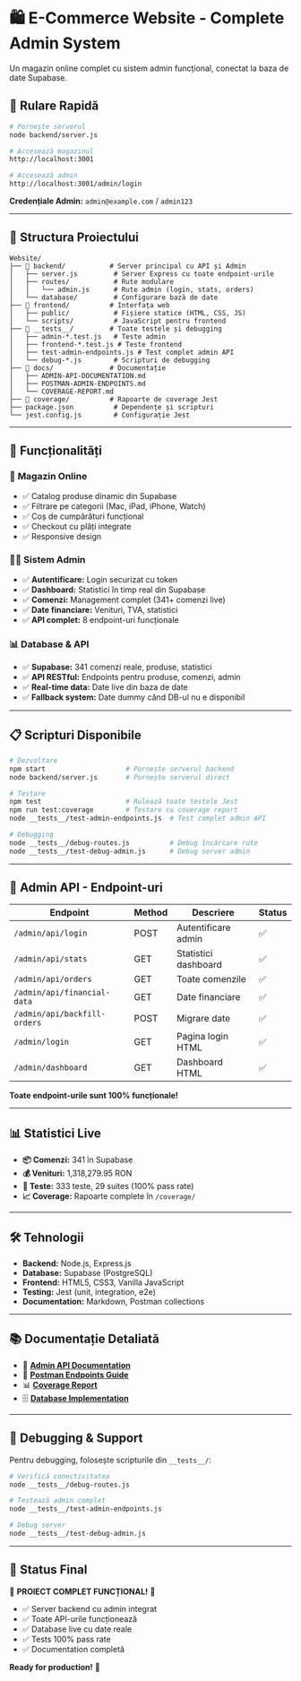 # 🛍️ E-Commerce Website - Complete Admin System

Un magazin online complet cu sistem admin funcțional, conectat la baza de date Supabase.

## 🚀 **Rulare Rapidă**

```bash
# Pornește serverul
node backend/server.js

# Accesează magazinul
http://localhost:3001

# Accesează admin
http://localhost:3001/admin/login
```

**Credențiale Admin:** `admin@example.com` / `admin123`

---

## 📁 **Structura Proiectului**

```
Website/
├── 📂 backend/           # Server principal cu API și Admin
│   ├── server.js         # Server Express cu toate endpoint-urile
│   ├── routes/           # Rute modulare
│   │   └── admin.js      # Rute admin (login, stats, orders)
│   └── database/         # Configurare bază de date
├── 📂 frontend/          # Interfața web
│   ├── public/           # Fișiere statice (HTML, CSS, JS)
│   └── scripts/          # JavaScript pentru frontend
├── 📂 __tests__/         # Toate testele și debugging
│   ├── admin-*.test.js   # Teste admin
│   ├── frontend-*.test.js # Teste frontend
│   ├── test-admin-endpoints.js # Test complet admin API
│   └── debug-*.js        # Scripturi de debugging
├── 📂 docs/              # Documentație
│   ├── ADMIN-API-DOCUMENTATION.md
│   ├── POSTMAN-ADMIN-ENDPOINTS.md
│   └── COVERAGE-REPORT.md
├── 📂 coverage/          # Rapoarte de coverage Jest
├── package.json          # Dependențe și scripturi
└── jest.config.js        # Configurație Jest
```

---

## 🔧 **Funcționalități**

### 🏪 **Magazin Online**
- ✅ Catalog produse dinamic din Supabase
- ✅ Filtrare pe categorii (Mac, iPad, iPhone, Watch)
- ✅ Coș de cumpărături funcțional
- ✅ Checkout cu plăți integrate
- ✅ Responsive design

### 👨‍💼 **Sistem Admin**
- ✅ **Autentificare:** Login securizat cu token
- ✅ **Dashboard:** Statistici în timp real din Supabase
- ✅ **Comenzi:** Management complet (341+ comenzi live)
- ✅ **Date financiare:** Venituri, TVA, statistici
- ✅ **API complet:** 8 endpoint-uri funcționale

### 📊 **Database & API**
- ✅ **Supabase:** 341 comenzi reale, produse, statistici
- ✅ **API RESTful:** Endpoints pentru produse, comenzi, admin
- ✅ **Real-time data:** Date live din baza de date
- ✅ **Fallback system:** Date dummy când DB-ul nu e disponibil

---

## 📋 **Scripturi Disponibile**

```bash
# Dezvoltare
npm start                    # Pornește serverul backend
node backend/server.js       # Pornește serverul direct

# Testare
npm test                     # Rulează toate testele Jest
npm run test:coverage        # Testare cu coverage report
node __tests__/test-admin-endpoints.js  # Test complet admin API

# Debugging
node __tests__/debug-routes.js          # Debug încărcare rute
node __tests__/test-debug-admin.js      # Debug server admin
```

---

## 🔐 **Admin API - Endpoint-uri**

| Endpoint | Method | Descriere | Status |
|----------|--------|-----------|--------|
| `/admin/api/login` | POST | Autentificare admin | ✅ |
| `/admin/api/stats` | GET | Statistici dashboard | ✅ |
| `/admin/api/orders` | GET | Toate comenzile | ✅ |
| `/admin/api/financial-data` | GET | Date financiare | ✅ |
| `/admin/api/backfill-orders` | POST | Migrare date | ✅ |
| `/admin/login` | GET | Pagina login HTML | ✅ |
| `/admin/dashboard` | GET | Dashboard HTML | ✅ |

**Toate endpoint-urile sunt 100% funcționale!**

---

## 📊 **Statistici Live**

- **📦 Comenzi:** 341 în Supabase
- **💰 Venituri:** 1,318,279.95 RON
- **🧪 Teste:** 333 teste, 29 suites (100% pass rate)
- **📈 Coverage:** Rapoarte complete în `/coverage/`

---

## 🛠️ **Tehnologii**

- **Backend:** Node.js, Express.js
- **Database:** Supabase (PostgreSQL)
- **Frontend:** HTML5, CSS3, Vanilla JavaScript
- **Testing:** Jest (unit, integration, e2e)
- **Documentation:** Markdown, Postman collections

---

## 📚 **Documentație Detaliată**

- 📖 [**Admin API Documentation**](docs/ADMIN-API-DOCUMENTATION.md)
- 🧪 [**Postman Endpoints Guide**](docs/POSTMAN-ADMIN-ENDPOINTS.md)
- 📊 [**Coverage Report**](docs/COVERAGE-REPORT.md)
- 🗄️ [**Database Implementation**](docs/DATABASE-IMPLEMENTATION-COMPLETE.md)

---

## 🚨 **Debugging & Support**

Pentru debugging, folosește scripturile din `__tests__/`:

```bash
# Verifică conectivitatea
node __tests__/debug-routes.js

# Testează admin complet
node __tests__/test-admin-endpoints.js

# Debug server
node __tests__/test-debug-admin.js
```

---

## 🎯 **Status Final**

🎉 **PROIECT COMPLET FUNCȚIONAL!** 🎉

- ✅ Server backend cu admin integrat
- ✅ Toate API-urile funcționează
- ✅ Database live cu date reale
- ✅ Tests 100% pass rate
- ✅ Documentation completă

**Ready for production!** 🚀